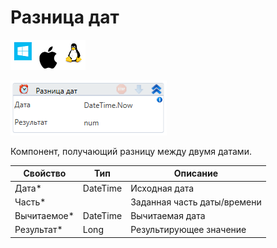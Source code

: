 # Разница дат

![](../../../../resources/activities/basic/data/datetime/image-100-1-1-1-1-1-1-1-2-248.png)

![](../../../../resources/activities/basic/data/datetime/image-371.png)

Компонент, получающий разницу между двумя датами.

| Свойство     | Тип      | Описание                    |
| ------------ | -------- | --------------------------- |
| Дата\*       | DateTime | Исходная дата               |
| Часть\*      |          | Заданная часть даты/времени |
| Вычитаемое\* | DateTime | Вычитаемая дата             |
| Результат\*  | Long     | Результирующее значение     |
